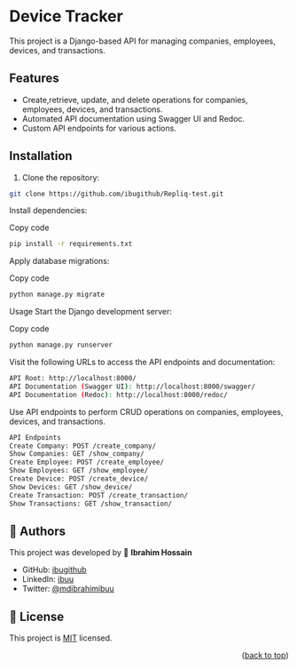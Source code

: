 # Device Tracker

This project is a Django-based API for managing companies, employees, devices, and transactions.

## Features

- Create,retrieve, update, and delete operations for companies, employees, devices, and transactions.
- Automated API documentation using Swagger UI and Redoc.
- Custom API endpoints for various actions.

## Installation

1. Clone the repository:

```bash
git clone https://github.com/ibugithub/Repliq-test.git
```

Install dependencies:

Copy code
```bash
pip install -r requirements.txt
```
Apply database migrations:


Copy code
```bash
python manage.py migrate
```
Usage
Start the Django development server:

Copy code
```bash
python manage.py runserver
```
Visit the following URLs to access the API endpoints and documentation:

```bash
API Root: http://localhost:8000/
API Documentation (Swagger UI): http://localhost:8000/swagger/
API Documentation (Redoc): http://localhost:8000/redoc/
```
Use API endpoints to perform CRUD operations on companies, employees, devices, and transactions.

```bash
API Endpoints
Create Company: POST /create_company/
Show Companies: GET /show_company/
Create Employee: POST /create_employee/
Show Employees: GET /show_employee/
Create Device: POST /create_device/
Show Devices: GET /show_device/
Create Transaction: POST /create_transaction/
Show Transactions: GET /show_transaction/
```


## 👥 Authors <a name="authors"></a>

This project was developed by 
👤 **Ibrahim Hossain**
- GitHub: [ibugithub](https://github.com/ibugithub)
- LinkedIn: [ibuu](https://www.linkedin.com/in/ibuu/)
- Twitter: [@mdibrahimibuu](https://twitter.com/mdibrahimibuu)



## 📝 License <a name="license"></a>

This project is [MIT](./LICENSE) licensed.

<p align="right">(<a href="#readme-top">back to top</a>)</p>
